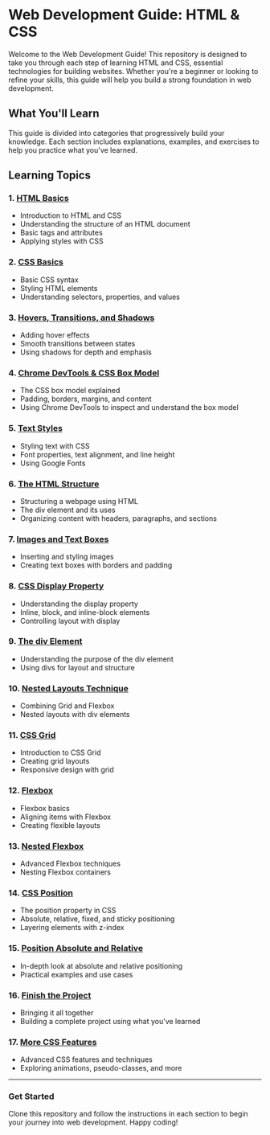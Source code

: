 # Web Development Guide: HTML & CSS

Welcome to the Web Development Guide! This repository is designed to take you through each step of learning HTML and CSS, essential technologies for building websites. Whether you're a beginner or looking to refine your skills, this guide will help you build a strong foundation in web development.

## What You'll Learn

This guide is divided into categories that progressively build your knowledge. Each section includes explanations, examples, and exercises to help you practice what you've learned.

## Learning Topics

### 1. [HTML Basics](https://www.youtube.com/watch?v=G3e-cpL7ofc&t=62s)
   - Introduction to HTML and CSS
   - Understanding the structure of an HTML document
   - Basic tags and attributes
   - Applying styles with CSS

### 2. [CSS Basics](https://www.youtube.com/watch?v=G3e-cpL7ofc&t=1062s)
   - Basic CSS syntax
   - Styling HTML elements
   - Understanding selectors, properties, and values

### 3. [Hovers, Transitions, and Shadows](https://www.youtube.com/watch?v=G3e-cpL7ofc&t=2679s)
   - Adding hover effects
   - Smooth transitions between states
   - Using shadows for depth and emphasis

### 4. [Chrome DevTools & CSS Box Model](https://www.youtube.com/watch?v=G3e-cpL7ofc&t=3790s)
   - The CSS box model explained
   - Padding, borders, margins, and content
   - Using Chrome DevTools to inspect and understand the box model

### 5. [Text Styles](https://www.youtube.com/watch?v=G3e-cpL7ofc&t=4650s)
   - Styling text with CSS
   - Font properties, text alignment, and line height
   - Using Google Fonts

### 6. [The HTML Structure](https://www.youtube.com/watch?v=G3e-cpL7ofc&t=6738s)
   - Structuring a webpage using HTML
   - The div element and its uses
   - Organizing content with headers, paragraphs, and sections

### 7. [Images and Text Boxes](https://www.youtube.com/watch?v=G3e-cpL7ofc&t=7868s)
   - Inserting and styling images
   - Creating text boxes with borders and padding

### 8. [CSS Display Property](https://www.youtube.com/watch?v=G3e-cpL7ofc&t=8742s)
   - Understanding the display property
   - Inline, block, and inline-block elements
   - Controlling layout with display

### 9. [The div Element](https://www.youtube.com/watch?v=G3e-cpL7ofc&t=9298s)
   - Understanding the purpose of the div element
   - Using divs for layout and structure

### 10. [Nested Layouts Technique](https://www.youtube.com/watch?v=G3e-cpL7ofc&t=10015s)
   - Combining Grid and Flexbox
   - Nested layouts with div elements

### 11. [CSS Grid](https://www.youtube.com/watch?v=G3e-cpL7ofc&t=11818s)
   - Introduction to CSS Grid
   - Creating grid layouts
   - Responsive design with grid

### 12. [Flexbox](https://www.youtube.com/watch?v=G3e-cpL7ofc&t=13438s)
   - Flexbox basics
   - Aligning items with Flexbox
   - Creating flexible layouts

### 13. [Nested Flexbox](https://www.youtube.com/watch?v=G3e-cpL7ofc&t=15321s)
   - Advanced Flexbox techniques
   - Nesting Flexbox containers

### 14. [CSS Position](https://www.youtube.com/watch?v=G3e-cpL7ofc&t=17076s)
   - The position property in CSS
   - Absolute, relative, fixed, and sticky positioning
   - Layering elements with z-index

### 15. [Position Absolute and Relative](https://www.youtube.com/watch?v=G3e-cpL7ofc&t=18434s)
   - In-depth look at absolute and relative positioning
   - Practical examples and use cases

### 16. [Finish the Project](https://www.youtube.com/watch?v=G3e-cpL7ofc&t=20029s)
   - Bringing it all together
   - Building a complete project using what you've learned

### 17. [More CSS Features](https://www.youtube.com/watch?v=G3e-cpL7ofc&t=22066s)
   - Advanced CSS features and techniques
   - Exploring animations, pseudo-classes, and more

---

### Get Started

Clone this repository and follow the instructions in each section to begin your journey into web development. Happy coding!
